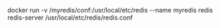 docker run -v /myredis/conf:/usr/local/etc/redis --name myredis redis redis-server /usr/local/etc/redis/redis.conf
